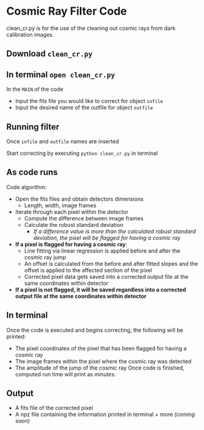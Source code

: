 # Cosmic Ray Filter Code

clean_cr.py is for the use of the cleaning out cosmic rays from dark calibration images.

## Download ```clean_cr.py```

## In terminal ```open clean_cr.py```

In the ```MAIN``` of the code
- Input the fits file you would like to correct for object ```infile```
- Input the desired name of the outfile for object ```outfile```

## Running filter
Once ```infile``` and ```outfile``` names are inserted

Start correcting by executing
        ```python clean_cr.py``` in terminal

## As code runs
Code algorithm:
- Open the fits files and obtain detectors dimensions
    - Length, width, image frames
- Iterate through each pixel within the detector
    - Compute the difference between image frames
    - Calculate the robust standard deviation
        - _If a difference value is more than the calculated robust standard deviation, the pixel will be flagged for having a cosmic ray_
- **If a pixel is flagged for having a cosmic ray**:
    - Line fitting via linear regression is applied before and after the cosmic ray jump
    - An offset is calculated from the before and after fitted slopes and the offset is applied to the affected section of the pixel
    - Corrected pixel data gets saved into a corrected output file at the same coordinates within detector
- **If a pixel is not flagged, it will be saved regardless into a corrected output file at the same coordinates within detector**

## In terminal
Once the code is executed and begins correcting, the following will be printed:
- The pixel coordinates of the pixel that has been flagged for having a cosmic ray
- The image frames within the pixel where the cosmic ray was detected
- The amplitude of the jump of the cosmic ray
Once code is finished, computed run time will print as _minutes_.

## Output
- A fits file of the corrected pixel 
- A npz file containing the information printed in terminal + more _(coming soon)_ 
